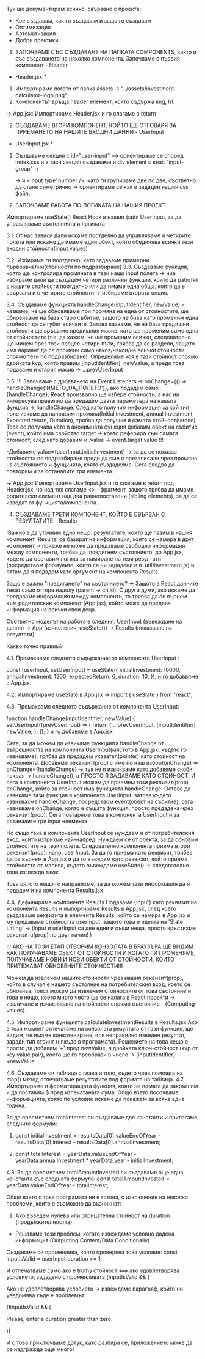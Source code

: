 Тук ще документирам всичко, свързано с проекта:
- Кое създавам, как го създавам и защо го създавам
- Оптимизация
- Автоматизация
- Добри практики

1. ЗАПОЧВАМЕ СЪС СЪЗДАВАНЕ НА ПАПКАТА COMPONENTS, както и със създаването
на няколко компонента. Започваме с първия компонент - Header

* Header.jsx * 
1. Импортираме логото от папка assets -> "../assets/investment-calculator-logo.png";
2. Компонентът връща header елемент, който съдържа img, h1.

-> App.jsx:
Импортираме Header.jsx и го слагаме в return

2. СЪЗДАВАМЕ ВТОРИ КОМПОНЕНТ, КОЙТО ЩЕ ОТГОВАРЯ ЗА ПРИЕМАНЕТО НА НАШИТЕ ВХОДНИ ДАННИ - UserInput

* UserInput.jsx *
1. Създаваме секция с id="user-input" --> ориентираме се според index.css и в тази секция
създаваме и div element с клас "input-group" -> <p> -> <label> и <input type"number />, като ги 
групираме две по две, съответно да стане симетрично -> ориентираме се как е зададен нашия css файл.

3. ЗАПОЧВАМЕ РАБОТА ПО ЛОГИКАТА НА НАШИЯ ПРОЕКТ 

Импортираме useState() React Hook в нашия файл UserInput, за да управляваме състоянията и логиката 

3.1. От нас зависи дали искаме поотделно да управляваме и четирите полета или искаме да имаме един обект,
който обединява всички тези входни стойности(input values)

3.2. Избираме ги поотделно, като задаваме примерни първоначални(стойности по подразбиране)
3.3. Създаваме функция, която ще контролира промяната в тези наши input полета -> ние избираме дали да
създадем четири различни функции, които да работят с нашите стойности поотделно или да имаме една обща, която да е 
свързана и с четирите стойности -> избираме втората опция. 

3.4. Създаваме функцията handleChange(inputIdentifier, newValue) и казваме, че ще обновяваме при промяна на една от
стойностите, ще обновяваме на база старо събитие, защото не бива като променим една стойност да се губят всичките.
Затова казваме, че на база предишни стойности ще връщаме предишния масив, като ще променим само една от стойностите
(т.е. да кажем, че ще променим всички, следователно ще минем през този процес четири пъти, трябва да се раздели, защото
има вариант да се промени само някоя/някои/не всички стойности спрямо тези по подразбиране). Определяме коя е тази
стойност спрямо двойката kvp, която правим [inputIdentifier]: newValue, а преди това подаваме и стария масив -> ...prevUserInput

3.5. !!! Започваме с добавянето на Event Listeners -> onChange={() => handleChange('ИМЕТО_НА_ПОЛЕТО')}, 
ако подадем само {handleChange}, React
произволно ще избере стойности, а нас ни интересува правилно да предадем двата параметъра на нашата фунцкия -> handleChange. 
След като получим информация за кой тип поле искаме да направим промяна(Initial investment, annual investment,
Expected return, Duration), трябва да получим и самата стойност(число). Това се получава като в анонимната функция добавим 
обект на събитие (event), който има свойство target -> което реферира към самата стойност, след като добавим и .value ->
event.target.value !!!

-Добавяме value={userInput.initialInvestment} -> за да се показва стойността по подразбиране преди да сме я презаписали чрез
промяна на състоянието и фунцкията, която създадохме. Сега следва да повторим и за останалите три елемента.

-> App.jsx:
Импортираме UserInput.jsx и го слагаме в return под Header.jsx, но над тях слагаме <> - фрагмент, защото трябва да имаме
родителски елемент над два равнопоставени (sibling elements), за да се изведат от функцията/компонента.

4. СЪЗДАВАМЕ ТРЕТИ КОМПОНЕНТ, КОЙТО Е СВЪРЗАН С РЕЗУЛТАТИТЕ - Results

!Важно е да уточним едно нещо: резултатите, които ще пазим в нашия компонент 'Results' се базират на информация, която се
намира в друг компонент, и понеже не може да предаваме свободно информация между компоненти, трябва да 'повдигнем състоянието'
до App.jsx, където да съставим логика за намиране на тези резултати (посредством формулите, които са ни зададени и в 
.util/investment.js) и оттам да я подадем като аргумент на компонента Results.

Защо е важно "повдигането" на състоянието? → Защото в React данните текат само отгоре надолу (parent → child). С други думи, 
ако искаме да предаваме информация между компоненти, то трябва да се върнем към родителския компонент (App.jsx), който може
да предава информация на всички свои деца.

Съответно моделът на работа е следния:
UserInput (въвеждане на данни) → App (изчисления, useState()) → Results (показване на резултати)

Какво точно правим?

4.1. Премахваме следното съдържание от компонента UserInput :

const [userInput, setUserInput] = useState({
    initialInvestment: 10000,
    annualInvestment: 1200,
    expectedReturn: 6,
    duration: 10,
  });
и го добаввяме в App.jsx.

4.2. Импортираме useState в App.jsx -> import { useState } from "react";

4.3. Премахваме следното съдържание от компонента UserInput:

function handleChange(inputIdentifier, newValue) {
    setUserInput((prevUserInput) => {
      return {
        ...prevUserInput,
        [inputIdentifier]: newValue,
      };
    });
  }
и го добавяме в App.jsx

Сега, за да можем да извикаме функцията handleChange от вътрешността на компонента UserInput(мястото в App.jsx, където го извикваме),
трябва да предадем указател(pointer) като стойност на компонента. Добавяме реквизит(prop) с име по наш избор(onChange) =>
onChange={handleChange} -> тук не я извикваме като добавяме скоби накрая -> handleChange(), а ПРОСТО Я ЗАДАВАМЕ КАТО СТОЙНОСТ!
И сега в компонента UserInput можем да приемем този реквизит(prop) onChange, който за стойност има функцията handleChange.
Остава да извикаме тази функция в компонента UserInput, затова където извиквахме handleChangе, посредством event(обект на събитие),
сега извикваме onChange, която е същата функция, просто предадена чрез реквизит(prop). Сега повтаряме това в компонента UserInput
и за останалите три input елемента.

Но също така в компонента UserInput се нуждаем и от потребителския вход, който изтрихме най-напред. Нуждаем се от обекта, 
за да обновим стойностите на тези полета. Следователно компонента приема втори реквизит(prop): напр. userInput.
За да го приема като реквизит, трябва да се върнем в App.jsx и да го въведем като реквизит, който приема стойността от масива,
където въвеждаме useState() -> следователно това изглежда така: 

<UserInput userInput={userInput} onChange={handleChange} />

Това цялото нещо го направихме, за да можем тази информация да я подадем и на компонента Results.jsx

4.4. Дефинираме компонента Results
Подаваме {input} като реквизит на компонента Results и импортираме Results в App.jsx, след което създаваме реквизита
в елемента Results, който се намира в App.jsx и му предаваме стойността userInput, защото това е идеята на 'State Lifting' ->
<Results input={userInput} /> (input и userInput са две едни и същи неща, просто кръстихме реквизита(prop) по друг начин! )

!!! АКО НА ТОЗИ ЕТАП ОТВОРИМ КОНЗОЛАТА В БРАУЗЪРА ЩЕ ВИДИМ КАК ПОЛУЧАВАМЕ ОБЕКТ ОТ СТОЙНОСТИ И КОГАТО ГИ ПРОМЕНЯМЕ, ПОЛУЧАВАМЕ
НОВИ И НОВИ ОБЕКТИ ОТ СТОЙНОСТИ, КОИТО ПРИТЕЖАВАТ ОБНОВЕНИТЕ СТОЙНОСТИ!!!

Можем да извлечем нашите стойности чрез нашия реквизит(prop), който в случая е нашето състояние на потребителския вход,
което се обновява, тоест можем да извлечем стойностите от това състояние и това е нещо, което много често ще се налага в React
проекти -> извличане и изчисляване на стойности спрямо състояние - (Computing values).

4.5. Импортираме функцията calculateInvestmentResults в Results.jsx
Ако в този момент отпечатаме на конзолата резултата от тази функция, ще видим, че имаме конкатениране, или неправилно
изведен резултат, заради тип стринг (някъде в програмата). Решението на това нещо е просто да добавим '+' пред newValue, в 
двойката ключ-стойност (kvp от key value pair), което ще го преобрази в число -> [inputIdentifier]: +newValue

4.6. Създаваме си таблица с глава и тяло, където чрез помощта на map() метод отпечатваме резултатите под формата на таблица.
4.7. Импортираме и форматиращата функция, която ни помага да закръглим и да поставим $ пред изпечатаната сума. Общо взето 
посочваме информацията, която по условие искаме да покажем за всяка една година.

За да пресметнем totalInterest си създаваме две константи и прилагаме следните формули:
1) const initialInvestment =
    resultsData[0].valueEndOfYear -
    resultsData[0].interest -
    resultsData[0].annualInvestment;

2) const totalInterest =
    yearData.valueEndOfYear -
    yearData.annualInvestment * yearData.year -
    initialInvestment;

4.8. За да пресметнем totalAmountInvested си създаваме още една константа със следната формула:
const totalAmountInvested = yearData.valueEndOfYear - totalInterest;

Общо взето с това програмата ни е готова, с изключение на няколко проблеми, които е възможно да възникнат:
1. Ако въведем нулева или отрицателна стойност на duration (продължителността)
- Решаваме този проблем, когато извеждаме условно дадена информация (Outputting Content/Data Conditionally)

Създаваме си променлива, която проверява това условие:
const inputIsValid = userInput.duration >= 1;

И отпечатваме само ако е truthy стойност <==> ако удовлетворява условието, зададено с променливата
{inputIsValid && <Results input={userInput} />}

Ако не удовлетворява условието -> извеждаме параграф, който ни уведомява къде е проблемът:

{!inputIsValid && (
        <p className="center">Please, enter a duration greater than zero.</p>
      )}

И с това приключваме дотук, като разбира се, приложението може да се надгражда още много!
